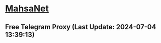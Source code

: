 
# [MahsaNet](https://t.me/mahsa_net)
## Free Telegram Proxy (Last Update: 2024-07-04 13:39:13)

    